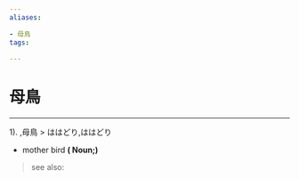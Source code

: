 ```yaml
---
aliases:
    
- 母鳥
tags:
    
---
```


# 母鳥
---
1).
,母鳥 > ははどり,ははどり

- mother bird
**( Noun;)**
> see also: 
            